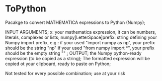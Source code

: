 # ToPython

Pacakge to convert MATHEMATICA expressions to  Python (Numpy);

INPUT ARGUMENTS;
x: your mathematica expression, it can be numbers, literals, 
complexes or lists;
numpy\[LetterSpace]prefix: string defining your Numpy import prefix, 
e.g.:
if your used "import numpy as np", your prefix should be the string 
"np"
if your used "from numpy import *", your prefix should be the empty 
string ""
;
OUTPUT;
the Numpy python-ready expression (to be copied as a string);
The formatted expression will be copied ot your clipboard, ready to paste on Python;

Not tested for every possible combination; use at your risk
